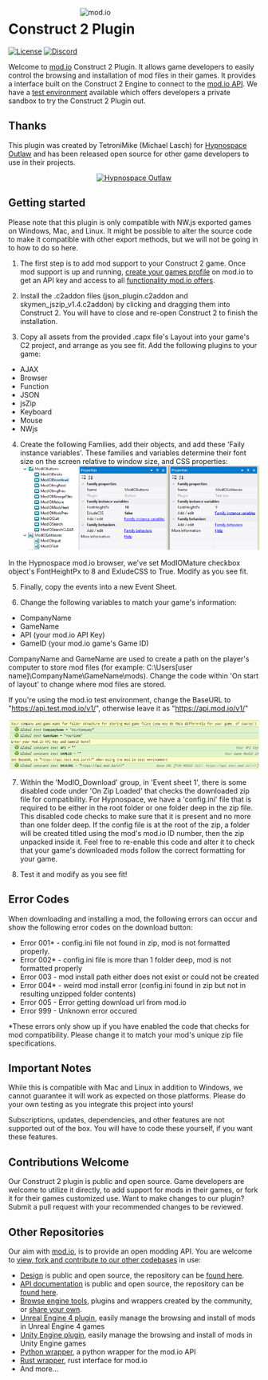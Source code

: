 <a href="https://mod.io"><img src="https://static.mod.io/v1/images/branding/modio-color-dark.svg" alt="mod.io" width="360" align="right"/></a>
# Construct 2 Plugin
[![License](https://img.shields.io/badge/license-MIT-brightgreen.svg)](https://github.com/modio/C2Plugin/blob/master/LICENSE)
[![Discord](https://img.shields.io/discord/389039439487434752.svg?label=Discord&logo=discord&color=7289DA&labelColor=2C2F33)](https://discord.mod.io)

Welcome to [mod.io](https://mod.io) Construct 2 Plugin. It allows game developers to easily control the browsing and installation of mod files in their games. It provides a interface built on the Construct 2 Engine to connect to the [mod.io API](https://docs.mod.io). We have a [test environment](https://test.mod.io) available which offers developers a private sandbox to try the Construct 2 Plugin out.

## Thanks

This plugin was created by TetroniMike (Michael Lasch) for [Hypnospace Outlaw](https://hypnospace.mod.io/) and has been released open source for other game developers to use in their projects.

<p align="center"><a href="https://store.steampowered.com/app/844590/Hypnospace_Outlaw/"><img src="https://image.mod.io/games/ca46/214/hypospace-outlaw.png" alt="Hypnospace Outlaw" width="380"></a></p>

## Getting started
Please note that this plugin is only compatible with NW.js exported games on Windows, Mac, and Linux. It might be possible to alter the source code to make it compatible with other export methods, but we will not be going in to how to do so here. 

1) The first step is to add mod support to your Construct 2 game. Once mod support is up and running, [create your games profile](https://mod.io/games/add) on mod.io to get an API key and access to all [functionality mod.io offers](https://apps.mod.io/guides/getting-started).

2) Install the .c2addon files (json_plugin.c2addon and skymen_jszip_v1.4.c2addon) by clicking and dragging them into Construct 2. You will have to close and re-open Construct 2 to finish the installation.

3) Copy all assets from the provided .capx file's Layout into your game's C2 project, and arrange as you see fit. Add the following plugins to your game:

- AJAX
- Browser
- Function
- JSON
- jsZip
- Keyboard
- Mouse
- NWjs

4) Create the following Families, add their objects, and add these 'Faily instance variables'. These families and variables determine their font size on the screen relative to window size, and CSS properties:
![C2 Project Families](img/readme_families.png?raw=true "Title")

In the Hypnospace mod.io browser, we've set ModIOMature checkbox object's FontHeightPx to 8 and ExludeCSS to True. Modify as you see fit.

5) Finally, copy the events into a new Event Sheet.

6) Change the following variables to match your game's information:

- CompanyName
- GameName
- API (your mod.io API Key)
- GameID (your mod.io game's Game ID)

CompanyName and GameName are used to create a path on the player's computer to store mod files (for example: C:\Users\[user name]\CompanyName\GameName\mods). Change the code within 'On start of layout' to change where mod files are stored.

If you're using the mod.io test environment, change the BaseURL to "https://api.test.mod.io/v1/", otherwise leave it as "https://api.mod.io/v1/"

![C2 Project Variables](img/readme_variables.png?raw=true "Title")

7) Within the 'ModIO_Download' group, in 'Event sheet 1', there is some disabled code under 'On Zip Loaded' that checks the downloaded zip file for compatibility. For Hypnospace, we have a 'config.ini' file that is required to be either in the root folder or one folder deep in the zip file. This disabled code checks to make sure that it is present and no more than one folder deep. If the config file is at the root of the zip, a folder will be created titled using the mod's mod.io ID number, then the zip unpacked inside it. Feel free to re-enable this code and alter it to check that your game's downloaded mods follow the correct formatting for your game.

8) Test it and modify as you see fit!

## Error Codes

When downloading and installing a mod, the following errors can occur and show the following error codes on the download button:

- Error 001* - config.ini file not found in zip, mod is not formatted properly.
- Error 002* - config.ini file is more than 1 folder deep, mod is not formatted properly
- Error 003 - mod install path either does not exist or could not be created
- Error 004* - weird mod install error (config.ini found in zip but not in resulting unzipped folder contents)
- Error 005 - Error getting download url from mod.io
- Error 999 - Unknown error occured

\*These errors only show up if you have enabled the code that checks for mod compatibility. Please change it to match your mod's unique zip file specifications.

## Important Notes

While this is compatible with Mac and Linux in addition to Windows, we cannot guarantee it will work as expected on those platforms. Please do your own testing as you integrate this project into yours!

Subscriptions, updates, dependencies, and other features are not supported out of the box. You will have to code these yourself, if you want these features.

## Contributions Welcome
Our Construct 2 plugin is public and open source. Game developers are welcome to utilize it directly, to add support for mods in their games, or fork it for their games customized use. Want to make changes to our plugin? Submit a pull request with your recommended changes to be reviewed.

## Other Repositories
Our aim with [mod.io](https://mod.io), is to provide an open modding API. You are welcome to [view, fork and contribute to our other codebases](https://github.com/modio) in use:

* [Design](https://design.mod.io) is public and open source, the repository can be [found here](https://github.com/modio/WebDesign).
* [API documentation](https://docs.mod.io) is public and open source, the repository can be [found here](https://github.com/modio/APIDocs).
* [Browse engine tools](https://apps.mod.io), plugins and wrappers created by the community, or [share your own](https://apps.mod.io/add).
* [Unreal Engine 4 plugin](https://github.com/modio/UE4Plugin), easily manage the browsing and install of mods in Unreal Engine 4 games
* [Unity Engine plugin](https://github.com/modio/UnityPlugin), easily manage the browsing and install of mods in Unity Engine games
* [Python wrapper](https://github.com/ClementJ18/mod.io), a python wrapper for the mod.io API
* [Rust wrapper](https://github.com/nickelc/modio-rs), rust interface for mod.io
* And more...
